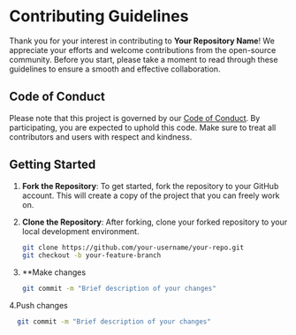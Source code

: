 # Contributing Guidelines

Thank you for your interest in contributing to **Your Repository Name**! We appreciate your efforts and welcome contributions from the open-source community. Before you start, please take a moment to read through these guidelines to ensure a smooth and effective collaboration.

## Code of Conduct

Please note that this project is governed by our [Code of Conduct](CODE_OF_CONDUCT.md). By participating, you are expected to uphold this code. Make sure to treat all contributors and users with respect and kindness.

## Getting Started

1. **Fork the Repository**: To get started, fork the repository to your GitHub account. This will create a copy of the project that you can freely work on.

2. **Clone the Repository**: After forking, clone your forked repository to your local development environment.
   
   ```bash
   git clone https://github.com/your-username/your-repo.git
   git checkout -b your-feature-branch
3. **Make changes
   ```bash
   git commit -m "Brief description of your changes"
 4.Push changes
  ```bash
    git commit -m "Brief description of your changes"



